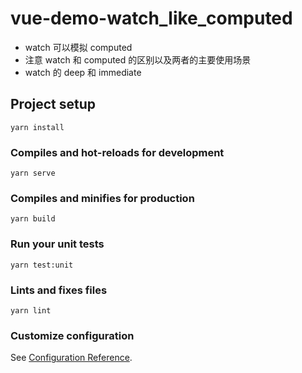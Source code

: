 # vue-demo-watch_like_computed

- watch 可以模拟 computed
- 注意 watch 和 computed 的区别以及两者的主要使用场景
- watch 的 deep 和 immediate

## Project setup
```
yarn install
```

### Compiles and hot-reloads for development
```
yarn serve
```

### Compiles and minifies for production
```
yarn build
```

### Run your unit tests
```
yarn test:unit
```

### Lints and fixes files
```
yarn lint
```

### Customize configuration
See [Configuration Reference](https://cli.vuejs.org/config/).
